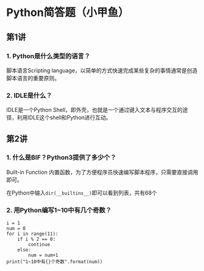 # Python简答题（小甲鱼）



## 第1讲



### 1. Python是什么类型的语言？

  脚本语言Scripting language，以简单的方式快速完成某些复杂的事情通常是创造脚本语言的重要原则。

### 2. IDLE是什么？

  IDLE是一个Python Shell，即外壳，也就是一个通过键入文本与程序交互的途径，利用IDLE这个shell和Python进行互动。



## 第2讲



### 1. 什么是BIF？Python3提供了多少个？

  Built-in Function 内置函数，为了方便程序员快速编写脚本程序，只需要直接调用即可。

  在Python中输入`dir(__builtins__)`即可以看到列表，共有68个

### 2. 用Python编写1~10中有几个奇数？

```# 1~10中有几个奇数
i = 1
num = 0
for i in range(11):
    if i % 2 == 0:
        continue
    else:
        num = num+1
print("1~10中有{}个奇数".format(num))
```

